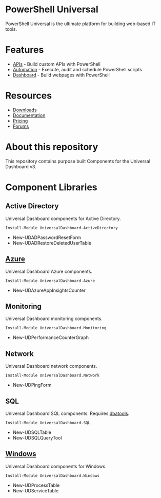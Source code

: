 # PowerShell Universal

PowerShell Universal is the ultimate platform for building web-based IT tools. 

# Features

- [APIs](https://docs.ironmansoftware.com/api/about) - Build custom APIs with PowerShell
- [Automation](https://docs.ironmansoftware.com/automation/about) - Execute, audit and schedule PowerShell scripts
- [Dashboard](https://docs.ironmansoftware.com/dashboard/about) - Build webpages with PowerShell

# Resources

- [Downloads](https://ironmansoftware.com/downloads)
- [Documentation](https://docs.ironmansoftware.com/)
- [Pricing](https://store.ironmansoftware.com/pricing/powershell-universal)
- [Forums](https://forums.universaldashboard.io/)

# About this repository

This repository contains purpose built Components for the Universal Dashboard v3. 

# Component Libraries 

## Active Directory 

Universal Dashboard components for Active Directory.

```
Install-Module UniversalDashboard.ActiveDirectory
```

- New-UDADPasswordResetForm
- New-UDADRestoreDeletedUserTable

## [Azure](./Components/Azure/README.md)

Universal Dashboard Azure components. 

```
Install-Module UniversalDashboard.Azure
```

- New-UDAzureAppInsightsCounter

## Monitoring

Universal Dashboard monitoring components.

```
Install-Module UniversalDashboard.Monitoring
```

- New-UDPerformanceCounterGraph

## Network

Universal Dashboard network components. 

```
Install-Module UniversalDashboard.Network
```

- New-UDPingForm

## SQL 

Universal Dashboard SQL components. Requires [dbatools](https://dbatools.io/).

```
Install-Module UniversalDashboard.SQL
```

- New-UDSQLTable
- New-UDSQLQueryTool

## [Windows](./Components/Windows/README.md)

Universal Dashboard components for Windows. 

```
Install-Module UniversalDashboard.Windows
```

- New-UDProcessTable
- New-UDServiceTable